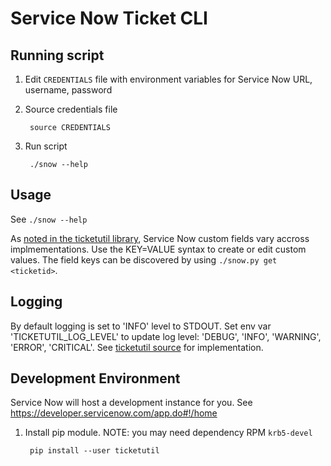 # Service Now Ticket CLI


## Running script

1. Edit `CREDENTIALS` file with environment variables for Service Now URL, username, password
1. Source credentials file

        source CREDENTIALS
1. Run script

        ./snow --help

## Usage

See `./snow --help`

As [noted in the ticketutil library](http://ticketutil.readthedocs.io/en/latest/ServiceNow.html), Service Now custom fields vary accross implmementations. Use the KEY=VALUE syntax to create or edit custom values. The field keys can be discovered by using `./snow.py get <ticketid>`.


## Logging

By default logging is set to 'INFO' level to STDOUT. Set env var 'TICKETUTIL_LOG_LEVEL'
to update log level: 'DEBUG', 'INFO', 'WARNING', 'ERROR', 'CRITICAL'. See [ticketutil source](https://github.com/dmranck/ticketutil/blob/master/ticketutil/ticket.py#L14) for implementation.

## Development Environment

Service Now will host a development instance for you. See https://developer.servicenow.com/app.do#!/home

1. Install pip module. NOTE: you may need dependency RPM `krb5-devel`

        pip install --user ticketutil
